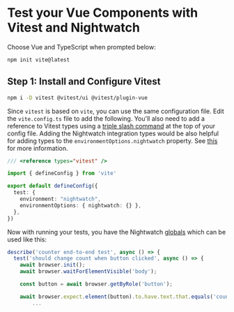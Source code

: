 # Test your Vue Components with Vitest and Nightwatch

Choose Vue and TypeScript when prompted below:

```bash
npm init vite@latest
``` 

## Step 1: Install and Configure Vitest

```bash
npm i -D vitest @vitest/ui @vitest/plugin-vue
```

Since `vitest` is based on `vite`, you can use the same configuration file. Edit
the `vite.config.ts` file to add the following. You'll also need to add a
reference to Vitest types using a [triple slash
command](https://www.typescriptlang.org/docs/handbook/triple-slash-directives.html#-reference-types-)
at the top of your config file. Adding the Nightwatch integration types would be
also helpful for adding types to the `environmentOptions.nightwatch` property.
See [this](https://github.com/Aslemammad/vitest-environment-nightwatch#types) for more information.

```ts 
/// <reference types="vitest" />

import { defineConfig } from 'vite'

export default defineConfig({
  test: {
    environment: "nightwatch",
    environmentOptions: { nightwatch: {} },
  },
})
```

Now with running your tests, you have the Nightwatch
[globals](https://github.com/Aslemammad/vitest-environment-nightwatch#api) which can be used
like this:

```ts
describe('counter end-to-end test', async () => {
  test('should change count when button clicked', async () => {
    await browser.init();
    await browser.waitForElementVisible('body');

    const button = await browser.getByRole('button');

    await browser.expect.element(button).to.have.text.that.equals('count is 0');
		...
```
